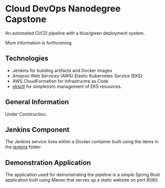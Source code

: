 # Cloud DevOps Nanodegree Capstone
An automated CI/CD pipeline with a blue/green deployment system.

More information is forthcoming.

## Technologies
- Jenkins for building artifacts and Docker images
- Amazon Web Services (AWS) Elastic Kubernetes Service (EKS)
- AWS CloudFormation for Infrastructre as Code
- [eksctl](https://eksctl.io) for simple(ish) management of EKS resources.

## General Information
Under Construction.

## Jenkins Component
The Jenkins service lives within a Docker container built using the items in the [jenkins](./jenkins) folder.

## Demonstration Application
The application used for demonstrating the pipeline is a simple Spring Boot application built using Maven that serves up a static website on port 8080.
